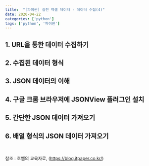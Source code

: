 ```yaml
---
title:  "[파이썬] 실전 엑셀 데이터 - 데이터 수집(4)"
date: 2020-04-22
categories: ['python']
tags: ['python', '파이썬']
---
```


## 1. URL을 통한 데이터 수집하기

## 2. 수집된 데이터 형식

## 3. JSON 데이터의 이해

## 4. 구글 크롬 브라우저에 JSONView 플러그인 설치

## 5. 간단한 JSON 데이터 가져오기

## 6. 배열 형식의 JSON 데이터 가져오기

<br>

참조 : 호쌤의 교육자료, (<https://blog.itpaper.co.kr/>)